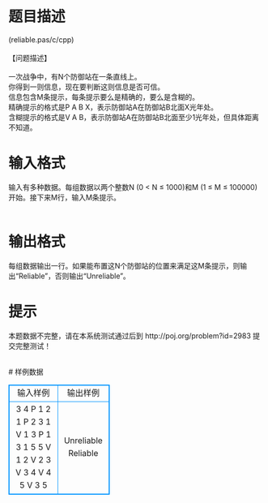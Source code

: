 # 

 
 # 题目描述 
<p>
(reliable.pas/c/cpp)<br><br>【问题描述】<br><br>一次战争中，有N个防御站在一条直线上。<br>你得到一则信息，现在要判断这则信息是否可信。<br>信息包含M条提示，每条提示要么是精确的，要么是含糊的。<br>精确提示的格式是P A B X，表示防御站A在防御站B北面X光年处。<br>含糊提示的格式是V A B，表示防御站A在防御站B北面至少1光年处，但具体距离不知道。<br></p> 

 
 # 输入格式 
<p>
输入有多种数据。每组数据以两个整数N (0 < N ≤ 1000)和M (1 ≤ M ≤ 100000)开始。接下来M行，输入M条提示。<br><br></p> 

 
 # 输出格式 
<p>
每组数据输出一行。如果能布置这N个防御站的位置来满足这M条提示，则输出“Reliable”，否则输出“Unreliable”。</p> 

 
 # 提示 
<p>
本题数据不完整，请在本系统测试通过后到 http://poj.org/problem?id=2983 提交完整测试！<br><br></p> 
# 样例数据
<style>
        table,table tr th, table tr td { border:1px solid #0094ff; }
        table { width: 200px; min-height: 25px; line-height: 25px; text-align: center; border-collapse: collapse;}   
    </style>
<table>
	<tr>
		<td>输入样例</td>
		<td>输出样例</td>
	</tr>
<tr><td>3 4
P 1 2 1
P 2 3 1
V 1 3
P 1 3 1
5 5
V 1 2
V 2 3
V 3 4
V 4 5
V 3 5
</td><td>Unreliable
Reliable</td></tr></table>
